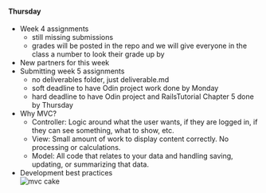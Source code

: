 #### Thursday
- Week 4 assignments
  - still missing submissions
  - grades will be posted in the repo and we will give everyone in the class a number to look their grade up by
- New partners for this week
- Submitting week 5 assignments
  - no deliverables folder, just deliverable.md
  - soft deadline to have Odin project work done by Monday
  - hard deadline to have Odin project and RailsTutorial Chapter 5 done by Thursday
- Why MVC?
  - Controller: Logic around what the user wants, if they are logged in, if they can see something, what to show, etc.
  - View: Small amount of work to display content correctly.  No processing or calculations.
  - Model: All code that relates to your data and handling saving, updating, or summarizing that data.
- Development best practices<br>
![mvc cake](http://slash7.com/assets/2007/2/12/layercake.png)

